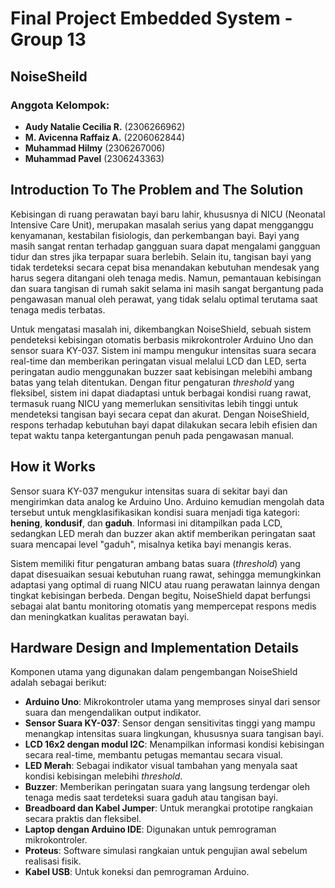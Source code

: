 # Final Project Embedded System - Group 13
## NoiseSheild

### Anggota Kelompok:
- **Audy Natalie Cecilia R.** (2306266962)  
- **M. Avicenna Raffaiz A.** (2206062844)  
- **Muhammad Hilmy** (2306267006)  
- **Muhammad Pavel** (2306243363)

## Introduction To The Problem and The Solution

Kebisingan di ruang perawatan bayi baru lahir, khususnya di NICU (Neonatal Intensive Care Unit), merupakan masalah serius yang dapat mengganggu kenyamanan, kestabilan fisiologis, dan perkembangan bayi. Bayi yang masih sangat rentan terhadap gangguan suara dapat mengalami gangguan tidur dan stres jika terpapar suara berlebih. Selain itu, tangisan bayi yang tidak terdeteksi secara cepat bisa menandakan kebutuhan mendesak yang harus segera ditangani oleh tenaga medis. Namun, pemantauan kebisingan dan suara tangisan di rumah sakit selama ini masih sangat bergantung pada pengawasan manual oleh perawat, yang tidak selalu optimal terutama saat tenaga medis terbatas.

Untuk mengatasi masalah ini, dikembangkan NoiseShield, sebuah sistem pendeteksi kebisingan otomatis berbasis mikrokontroler Arduino Uno dan sensor suara KY-037. Sistem ini mampu mengukur intensitas suara secara real-time dan memberikan peringatan visual melalui LCD dan LED, serta peringatan audio menggunakan buzzer saat kebisingan melebihi ambang batas yang telah ditentukan. Dengan fitur pengaturan *threshold* yang fleksibel, sistem ini dapat diadaptasi untuk berbagai kondisi ruang rawat, termasuk ruang NICU yang memerlukan sensitivitas lebih tinggi untuk mendeteksi tangisan bayi secara cepat dan akurat. Dengan NoiseShield, respons terhadap kebutuhan bayi dapat dilakukan secara lebih efisien dan tepat waktu tanpa ketergantungan penuh pada pengawasan manual.

## How it Works

Sensor suara KY-037 mengukur intensitas suara di sekitar bayi dan mengirimkan data analog ke Arduino Uno. Arduino kemudian mengolah data tersebut untuk mengklasifikasikan kondisi suara menjadi tiga kategori: **hening**, **kondusif**, dan **gaduh**. Informasi ini ditampilkan pada LCD, sedangkan LED merah dan buzzer akan aktif memberikan peringatan saat suara mencapai level "gaduh", misalnya ketika bayi menangis keras.

Sistem memiliki fitur pengaturan ambang batas suara (*threshold*) yang dapat disesuaikan sesuai kebutuhan ruang rawat, sehingga memungkinkan adaptasi yang optimal di ruang NICU atau ruang perawatan lainnya dengan tingkat kebisingan berbeda. Dengan begitu, NoiseShield dapat berfungsi sebagai alat bantu monitoring otomatis yang mempercepat respons medis dan meningkatkan kualitas perawatan bayi.

## Hardware Design and Implementation Details

Komponen utama yang digunakan dalam pengembangan NoiseShield adalah sebagai berikut:

- **Arduino Uno**: Mikrokontroler utama yang memproses sinyal dari sensor suara dan mengendalikan output indikator.  
- **Sensor Suara KY-037**: Sensor dengan sensitivitas tinggi yang mampu menangkap intensitas suara lingkungan, khususnya suara tangisan bayi.  
- **LCD 16x2 dengan modul I2C**: Menampilkan informasi kondisi kebisingan secara real-time, membantu petugas memantau secara visual.  
- **LED Merah**: Sebagai indikator visual tambahan yang menyala saat kondisi kebisingan melebihi *threshold*.  
- **Buzzer**: Memberikan peringatan suara yang langsung terdengar oleh tenaga medis saat terdeteksi suara gaduh atau tangisan bayi.  
- **Breadboard dan Kabel Jumper**: Untuk merangkai prototipe rangkaian secara praktis dan fleksibel.  
- **Laptop dengan Arduino IDE**: Digunakan untuk pemrograman mikrokontroler.  
- **Proteus**: Software simulasi rangkaian untuk pengujian awal sebelum realisasi fisik.  
- **Kabel USB**: Untuk koneksi dan pemrograman Arduino.  








